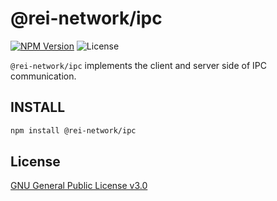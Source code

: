 # @rei-network/ipc

[![NPM Version](https://img.shields.io/npm/v/@rei-network/ipc)](https://www.npmjs.org/package/@rei-network/ipc)
![License](https://img.shields.io/npm/l/@rei-network/ipc)

`@rei-network/ipc` implements the client and server side of IPC communication.

## INSTALL

```sh
npm install @rei-network/ipc
```

## License

[GNU General Public License v3.0](https://www.gnu.org/licenses/gpl-3.0.en.html)
